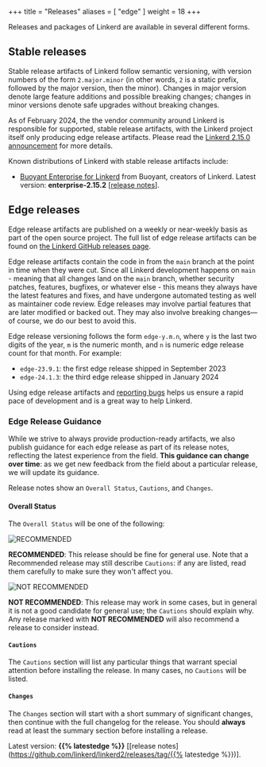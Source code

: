 +++
title = "Releases"
aliases = [ "edge" ]
weight = 18
+++

Releases and packages of Linkerd are available in several different forms.

## Stable releases

Stable release artifacts of Linkerd follow semantic versioning, with version
numbers of the form `2.major.minor` (in other words, `2` is a static prefix,
followed by the major version, then the minor). Changes in major version
denote large feature additions and possible breaking changes; changes in minor
versions denote safe upgrades without breaking changes.

As of February 2024, the the vendor community around Linkerd is responsible
for supported, stable release artifacts, with the Linkerd project itself only
producing edge release artifacts. Please read the [Linkerd 2.15.0
announcement](/2024/02/21/announcing-linkerd-2.15/#a-new-model-for-stable-releases)
for more details.

Known distributions of Linkerd with stable release artifacts include:

- [Buoyant Enterprise for Linkerd](https://docs.buoyant.io/buoyant-enterprise-linkerd)
  from Buoyant, creators of Linkerd.
  Latest version: **enterprise-2.15.2**
  [[release notes](https://docs.buoyant.io/release-notes/buoyant-enterprise-linkerd/enterprise-2.15.2/)].

## Edge releases

Edge release artifacts are published on a weekly or near-weekly basis as part
of the open source project. The full list of edge release artifacts can be
found on [the Linkerd GitHub releases
page](https://github.com/linkerd/linkerd2/releases).

Edge release artifacts contain the code in from the `main` branch at the point
in time when they were cut. Since all Linkerd development happens on `main` -
meaning that all changes land on the `main` branch, whether security patches,
features, bugfixes, or whatever else - this means they always have the latest
features and fixes, and have undergone automated testing as well as maintainer
code review. Edge releases may involve partial features that are later
modified or backed out. They may also involve breaking changes—of course, we
do our best to avoid this.

Edge release versioning follows the form `edge-y.m.n`, where `y` is the last two
digits of the year, `m` is the numeric month, and `n` is numeric edge release
count for that month. For example:

- `edge-23.9.1`: the first edge release shipped in September 2023
- `edge-24.1.3`: the third edge release shipped in January 2024

Using edge release artifacts and [reporting
bugs](https://github.com/linkerd/linkerd2/issues/new/choose) helps us ensure a rapid
pace of development and is a great way to help Linkerd.

### Edge Release Guidance

While we strive to always provide production-ready artifacts, we also publish
guidance for each edge release as part of its release notes, reflecting the
latest experience from the field. **This guidance can change over time**: as
we get new feedback from the field about a particular release, we will update
its guidance.

Release notes show an `Overall Status`, `Cautions`, and `Changes`.

#### Overall Status

The `Overall Status` will be one of the following:

[badge-recommended]: https://img.shields.io/badge/release_status-RECOMMENDED-lightgreen?logo=Linkerd
[badge-not-recommended]: https://img.shields.io/badge/release_status-NOT_RECOMMENDED-red?logo=Linkerd

![RECOMMENDED][badge-recommended]

**RECOMMENDED**: This release should be fine for general use. Note that a
Recommended release may still describe `Cautions`: if any are listed, read
them carefully to make sure they won't affect you.

![NOT RECOMMENDED][badge-not-recommended]

**NOT RECOMMENDED**: This release may work in some cases, but in general it is
not a good candidate for general use; the `Cautions` should explain why. Any
release marked with **NOT RECOMMENDED** will also recommend a release to
consider instead.

#### `Cautions`

The `Cautions` section will list any particular things that warrant special
attention before installing the release. In many cases, no `Cautions` will be
listed.

#### `Changes`

The `Changes` section will start with a short summary of significant changes,
then continue with the full changelog for the release. You should **always**
read at least the summary section before installing a release.

<!-- markdownlint-disable MD034 -->

Latest version: **{{% latestedge %}}** [[release
notes](https://github.com/linkerd/linkerd2/releases/tag/{{% latestedge %}})].
